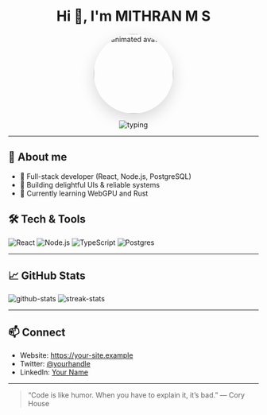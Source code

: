 <!--
  Put this README.md in a repo named exactly: YOUR_USERNAME
  Replace YOUR_USERNAME and file URLs with your own.
-->

<h1 align="center">Hi 👋, I'm MITHRAN M S </h1>
<p align="center">
  <img src="https://raw.githubusercontent.com/YOUR_USERNAME/YOUR_USERNAME/main/profile.gif"
       alt="animated avatar"
       width="160"
       style="border-radius:50%; box-shadow: 0 10px 30px rgba(0,0,0,0.15);" />
</p>

<p align="center">
  <img src="https://readme-typing-svg.demolab.com?font=Fira+Code&size=24&pause=2000&color=2B6CB0&width=600&height=40&lines=Full-stack+developer;Open-source+enthusiast;Loves+design+%26+code" alt="typing"/>
</p>

---

## 🔭 About me
- 🔸 Full-stack developer (React, Node.js, PostgreSQL)
- 🔸 Building delightful UIs & reliable systems
- 🔸 Currently learning WebGPU and Rust

## 🛠️ Tech & Tools
<p>
  <img alt="React" src="https://img.shields.io/badge/-React-61DAFB?logo=react&logoColor=white&style=flat-square" />
  <img alt="Node.js" src="https://img.shields.io/badge/-Node.js-339933?logo=node.js&logoColor=white&style=flat-square" />
  <img alt="TypeScript" src="https://img.shields.io/badge/-TypeScript-3178C6?logo=typescript&logoColor=white&style=flat-square" />
  <img alt="Postgres" src="https://img.shields.io/badge/-Postgres-316192?logo=postgresql&logoColor=white&style=flat-square" />
</p>

---

## 📈 GitHub Stats
<p align="left">
  <img src="https://github-readme-stats.vercel.app/api?username=MS3607&show_icons=true&count_private=true&theme=radical" alt="github-stats" />
  <img src="https://github-readme-streak-stats.herokuapp.com/?user=MS3607&theme=radical" alt="streak-stats" />
</p>

---

## 📫 Connect
- Website: https://your-site.example
- Twitter: [@yourhandle](https://twitter.com/yourhandle)
- LinkedIn: [Your Name](https://linkedin.com/in/yourprofile)

---

> “Code is like humor. When you have to explain it, it’s bad.” — Cory House
